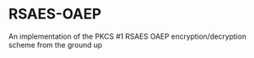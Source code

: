 # RSAES-OAEP
An implementation of the PKCS #1 RSAES OAEP encryption/decryption scheme from the ground up
